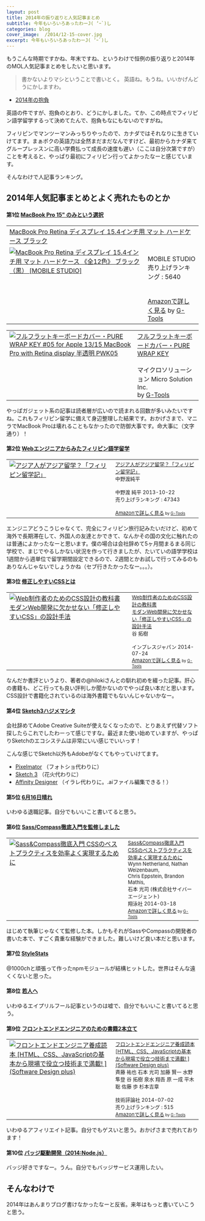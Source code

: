 ```yaml
---
layout: post
title: 2014年の振り返りと人気記事まとめ
subtitle: 今年もいろいろあったわーJ( ‘ｰ`)し
categories: blog
cover_image:  /2014/12-15-cover.jpg
excerpt: 今年もいろいろあったわーJ( ‘ｰ`)し
---
```


もうこんな時期ですかね、年末ですね、というわけで恒例の振り返りと2014年のMOL人気記事まとめをしたいと思います。

> 書かないよりマシということで書いとく。 英語ね。もうね。いいかげんどうにかしますわ。

+ [2014年の抱負](http://t32k.me/mol/log/new-years-resolutions-2014/)

英語の件ですが、抱負のとおり、どうにかしました。てか、この時点でフィリピン語学留学するって決めてたんで、抱負もなにもないのですがね。

フィリピンでマンツーマンみっちりやったので、カナダではそれなりに生きていけてます。まぁボクの英語力は全然まだまだなんですけど、最初からカナダ来てグループレッスンに高い学費払って成長の速度も遅い（ここは自分次第ですが）ことを考えると、やっぱり最初にフィリピン行ってよかったなーと感じています。

そんなわけで人記事ランキング。

## 2014年人気記事まとめとよく売れたものとか

#### 第1位 [MacBook Pro 15" のみという選択](http://t32k.me/mol/log/macbookpro-retina-15/)

<table  class="g-tools_table"><tr><td colspan="2"><span class="g-tools_title"><a href="http://www.amazon.co.jp/MacBook-15-4%E3%82%A4%E3%83%B3%E3%83%81%E7%94%A8-%E3%83%96%E3%83%A9%E3%83%83%E3%82%AF%EF%BC%88%E9%BB%92%EF%BC%89-MOBILE-STUDIO/dp/B009A4YKXA%3FSubscriptionId%3D15SMZCTB9V8NGR2TW082%26tag%3Dwarikiru-22%26linkCode%3Dxm2%26camp%3D2025%26creative%3D165953%26creativeASIN%3DB009A4YKXA" target="_blank">MacBook Pro Retina ディスプレイ 15.4インチ用 マット ハードケース ブラック</a><img src="http://www.assoc-amazon.jp/e/ir?t=warikiru-22&l=ur2&o=9" width="1" height="1" style="border: none;" alt="" /></span></td></tr><tr><td valign="top"><span class="g-tools_img"><a href="http://www.amazon.co.jp/MacBook-15-4%E3%82%A4%E3%83%B3%E3%83%81%E7%94%A8-%E3%83%96%E3%83%A9%E3%83%83%E3%82%AF%EF%BC%88%E9%BB%92%EF%BC%89-MOBILE-STUDIO/dp/B009A4YKXA%3FSubscriptionId%3D15SMZCTB9V8NGR2TW082%26tag%3Dwarikiru-22%26linkCode%3Dxm2%26camp%3D2025%26creative%3D165953%26creativeASIN%3DB009A4YKXA" target="_blank"><img src="http://ecx.images-amazon.com/images/I/21ghGdXBnuL._SL160_.jpg"  alt="MacBook Pro Retina ディスプレイ 15.4インチ用 マット ハードケース 《全12色》 ブラック（黒） [MOBILE STUDIO]" /></a></span></td><td valign="top"><span class="g-tools_body"><br />MOBILE STUDIO  <br />売り上げランキング : 5640<br /><br /><br /><a href="http://www.amazon.co.jp/MacBook-15-4%E3%82%A4%E3%83%B3%E3%83%81%E7%94%A8-%E3%83%96%E3%83%A9%E3%83%83%E3%82%AF%EF%BC%88%E9%BB%92%EF%BC%89-MOBILE-STUDIO/dp/B009A4YKXA%3FSubscriptionId%3D15SMZCTB9V8NGR2TW082%26tag%3Dwarikiru-22%26linkCode%3Dxm2%26camp%3D2025%26creative%3D165953%26creativeASIN%3DB009A4YKXA" target="_blank">Amazonで詳しく見る</a></span><span class="g-tools_by"> by <a href="http://www.goodpic.com/mt/aws/index.html" >G-Tools</a></span></td></tr></table>

<table  class="g-tools_table"><tr><td valign="top"><span class="g-tools_img"><a href="http://www.amazon.co.jp/%E3%83%95%E3%83%AB%E3%83%95%E3%83%A9%E3%83%83%E3%83%88%E3%82%AD%E3%83%BC%E3%83%9C%E3%83%BC%E3%83%89%E3%82%AB%E3%83%90%E3%83%BC%E3%83%BBPURE-MacBook-Retina-display-PWK05/dp/B008TQTIEQ%3FSubscriptionId%3D15SMZCTB9V8NGR2TW082%26tag%3Dwarikiru-22%26linkCode%3Dxm2%26camp%3D2025%26creative%3D165953%26creativeASIN%3DB008TQTIEQ" target="_blank"><img src="http://ecx.images-amazon.com/images/I/413Wd3NgfaL._SL160_.jpg"  alt="フルフラットキーボードカバー・PURE WRAP KEY #05 for Apple 13/15 MacBook Pro with Retina display 半透明 PWK05" /></a></span></td><td valign="top"><span class="g-tools_body"><a href="http://www.amazon.co.jp/%E3%83%95%E3%83%AB%E3%83%95%E3%83%A9%E3%83%83%E3%83%88%E3%82%AD%E3%83%BC%E3%83%9C%E3%83%BC%E3%83%89%E3%82%AB%E3%83%90%E3%83%BC%E3%83%BBPURE-MacBook-Retina-display-PWK05/dp/B008TQTIEQ%3FSubscriptionId%3D15SMZCTB9V8NGR2TW082%26tag%3Dwarikiru-22%26linkCode%3Dxm2%26camp%3D2025%26creative%3D165953%26creativeASIN%3DB008TQTIEQ" target="_blank">フルフラットキーボードカバー・PURE WRAP KEY</a><img src="http://www.assoc-amazon.jp/e/ir?t=warikiru-22&l=ur2&o=9" width="1" height="1" style="border: none;" alt="" /><br /><br />マイクロソリューション Micro Solution Inc.  <br /></span><span class="g-tools_by"> by <a href="http://www.goodpic.com/mt/aws/index.html" >G-Tools</a></span></td></tr></table>

やっぱガジェット系の記事は読者層が広いので読まれる回数が多いみたいですね。これもフィリピン留学に備えて身辺整理した結果です。おかげさまで、マニラでMacBook Proは壊れることもなかったので防御大事です。命大事に（文字通り）！

#### 第2位 [Webエンジニアからみたフィリピン語学留学](http://t32k.me/mol/log/p32k/)

<table  border="0" cellpadding="5"><tr><td valign="top"><a href="http://www.amazon.co.jp/%E3%82%A2%E3%82%B8%E3%82%A2%E4%BA%BA%E3%81%8C%E3%82%A2%E3%82%B8%E3%82%A2%E7%95%99%E5%AD%A6%EF%BC%9F%E3%80%8C%E3%83%95%E3%82%A3%E3%83%AA%E3%83%94%E3%83%B3%E7%95%99%E5%AD%A6%E8%A8%98%E3%80%8D-%E4%B8%AD%E9%87%8E%E6%B8%A1%E7%B4%94%E5%B9%B3-ebook/dp/B00G3I8OAG%3FSubscriptionId%3D15SMZCTB9V8NGR2TW082%26tag%3Dwarikiru-22%26linkCode%3Dxm2%26camp%3D2025%26creative%3D165953%26creativeASIN%3DB00G3I8OAG" target="_blank"><img src="http://ecx.images-amazon.com/images/I/51nhHy3ORFL._SL160_.jpg" border="0" alt="アジア人がアジア留学？「フィリピン留学記」" /></a></td><td valign="top"><font size="-1"><a href="http://www.amazon.co.jp/%E3%82%A2%E3%82%B8%E3%82%A2%E4%BA%BA%E3%81%8C%E3%82%A2%E3%82%B8%E3%82%A2%E7%95%99%E5%AD%A6%EF%BC%9F%E3%80%8C%E3%83%95%E3%82%A3%E3%83%AA%E3%83%94%E3%83%B3%E7%95%99%E5%AD%A6%E8%A8%98%E3%80%8D-%E4%B8%AD%E9%87%8E%E6%B8%A1%E7%B4%94%E5%B9%B3-ebook/dp/B00G3I8OAG%3FSubscriptionId%3D15SMZCTB9V8NGR2TW082%26tag%3Dwarikiru-22%26linkCode%3Dxm2%26camp%3D2025%26creative%3D165953%26creativeASIN%3DB00G3I8OAG" target="_blank">アジア人がアジア留学？「フィリピン留学記」</a><img src="http://www.assoc-amazon.jp/e/ir?t=warikiru-22&l=ur2&o=9" width="1" height="1" style="border: none;" alt="" /><br />中野渡純平 <br /><br />中野渡 純平  2013-10-22<br />売り上げランキング : 47343<br /><br /><a href="http://www.amazon.co.jp/%E3%82%A2%E3%82%B8%E3%82%A2%E4%BA%BA%E3%81%8C%E3%82%A2%E3%82%B8%E3%82%A2%E7%95%99%E5%AD%A6%EF%BC%9F%E3%80%8C%E3%83%95%E3%82%A3%E3%83%AA%E3%83%94%E3%83%B3%E7%95%99%E5%AD%A6%E8%A8%98%E3%80%8D-%E4%B8%AD%E9%87%8E%E6%B8%A1%E7%B4%94%E5%B9%B3-ebook/dp/B00G3I8OAG%3FSubscriptionId%3D15SMZCTB9V8NGR2TW082%26tag%3Dwarikiru-22%26linkCode%3Dxm2%26camp%3D2025%26creative%3D165953%26creativeASIN%3DB00G3I8OAG" target="_blank">Amazonで詳しく見る</a></font><font size="-2"> by <a href="http://www.goodpic.com/mt/aws/index.html" >G-Tools</a></font></td></tr></table>
エンジニアどうこうじゃなくて、完全にフィリピン旅行記みたいだけど、初めて海外で長期滞在して、外国人の友達とかできて、なんかその国の文化に触れたのは普通によかったなーと思います。僕の場合は会社辞めて5ヶ月間まるまる同じ学校で、まじでやるしかない状況を作って行きましたが、たいていの語学学校は1週間から週単位で留学期間設定できるので、2週間とかお試しで行ってみるのもありなんじゃないでしょうかね（セブ行きたかったなー。。。）。


#### 第3位 [修正しやすいCSSとは](http://t32k.me/mol/log/architecture-for-css/)

<table  border="0" cellpadding="5"><tr><td valign="top"><a href="http://www.amazon.co.jp/Web%E5%88%B6%E4%BD%9C%E8%80%85%E3%81%AE%E3%81%9F%E3%82%81%E3%81%AECSS%E8%A8%AD%E8%A8%88%E3%81%AE%E6%95%99%E7%A7%91%E6%9B%B8-%E3%83%A2%E3%83%80%E3%83%B3Web%E9%96%8B%E7%99%BA%E3%81%AB%E6%AC%A0%E3%81%8B%E3%81%9B%E3%81%AA%E3%81%84%E3%80%8C%E4%BF%AE%E6%AD%A3%E3%81%97%E3%82%84%E3%81%99%E3%81%84CSS%E3%80%8D%E3%81%AE%E8%A8%AD%E8%A8%88%E6%89%8B%E6%B3%95-%E8%B0%B7-%E6%8B%93%E6%A8%B9/dp/4844336355%3FSubscriptionId%3D15SMZCTB9V8NGR2TW082%26tag%3Dwarikiru-22%26linkCode%3Dxm2%26camp%3D2025%26creative%3D165953%26creativeASIN%3D4844336355" target="_blank"><img src="http://ecx.images-amazon.com/images/I/51rsbQOrZ0L._SL160_.jpg" border="0" alt="Web制作者のためのCSS設計の教科書 モダンWeb開発に欠かせない「修正しやすいCSS」の設計手法" /></a></td><td valign="top"><font size="-1"><a href="http://www.amazon.co.jp/Web%E5%88%B6%E4%BD%9C%E8%80%85%E3%81%AE%E3%81%9F%E3%82%81%E3%81%AECSS%E8%A8%AD%E8%A8%88%E3%81%AE%E6%95%99%E7%A7%91%E6%9B%B8-%E3%83%A2%E3%83%80%E3%83%B3Web%E9%96%8B%E7%99%BA%E3%81%AB%E6%AC%A0%E3%81%8B%E3%81%9B%E3%81%AA%E3%81%84%E3%80%8C%E4%BF%AE%E6%AD%A3%E3%81%97%E3%82%84%E3%81%99%E3%81%84CSS%E3%80%8D%E3%81%AE%E8%A8%AD%E8%A8%88%E6%89%8B%E6%B3%95-%E8%B0%B7-%E6%8B%93%E6%A8%B9/dp/4844336355%3FSubscriptionId%3D15SMZCTB9V8NGR2TW082%26tag%3Dwarikiru-22%26linkCode%3Dxm2%26camp%3D2025%26creative%3D165953%26creativeASIN%3D4844336355" target="_blank">Web制作者のためのCSS設計の教科書<br>モダンWeb開発に欠かせない「修正しやすいCSS」の設計手法</a><img src="http://www.assoc-amazon.jp/e/ir?t=warikiru-22&l=ur2&o=9" width="1" height="1" style="border: none;" alt="" /><br />谷 拓樹 <br /><br />インプレスジャパン  2014-07-24<br /><a href="http://www.amazon.co.jp/Web%E5%88%B6%E4%BD%9C%E8%80%85%E3%81%AE%E3%81%9F%E3%82%81%E3%81%AECSS%E8%A8%AD%E8%A8%88%E3%81%AE%E6%95%99%E7%A7%91%E6%9B%B8-%E3%83%A2%E3%83%80%E3%83%B3Web%E9%96%8B%E7%99%BA%E3%81%AB%E6%AC%A0%E3%81%8B%E3%81%9B%E3%81%AA%E3%81%84%E3%80%8C%E4%BF%AE%E6%AD%A3%E3%81%97%E3%82%84%E3%81%99%E3%81%84CSS%E3%80%8D%E3%81%AE%E8%A8%AD%E8%A8%88%E6%89%8B%E6%B3%95-%E8%B0%B7-%E6%8B%93%E6%A8%B9/dp/4844336355%3FSubscriptionId%3D15SMZCTB9V8NGR2TW082%26tag%3Dwarikiru-22%26linkCode%3Dxm2%26camp%3D2025%26creative%3D165953%26creativeASIN%3D4844336355" target="_blank">Amazonで詳しく見る</a></font><font size="-2"> by <a href="http://www.goodpic.com/mt/aws/index.html" >G-Tools</a></font></td></tr></table>

なんだか書評というより、著者の@hilokiさんとの馴れ初めを綴った記事。肝心の書籍も、どこ行っても良い評判しか聞かないのでやっぱ良い本だと思います。CSS設計で書籍化されているのは海外書籍でもないんじゃないかなー。


#### 第4位 [Sketch3ハジメマシタ](http://t32k.me/mol/log/sketch3/)

会社辞めてAdobe Creative Suiteが使えなくなったので、とりあえず代替ソフト探したらこれでしたわーって感じですな。最近また使い始めていますが、やっぱりSketchのエコシステムは非常にいい感じでいいっす！

こんな感じでSketch以外もAdobeがなくてもやっていけてます。

+ [Pixelmator](http://www.pixelmator.com/) （フォトショ代わりに）
+ [Sketch 3](http://bohemiancoding.com/sketch/) （花火代わりに）
+ [Affinity Designer](https://affinity.serif.com/) （イラレ代わりに。.aiファイル編集できる！）


#### 第5位 [6月16日晴れ](http://t32k.me/mol/log/available-for-hire/)

いわゆる退職記事。自分でもいいこと書いてると思う。


#### 第6位 [Sass/Compass徹底入門を監修しました](http://t32k.me/mol/log/sass-and-compass-in-action/)

<table  border="0" cellpadding="5"><tr><td valign="top"><a href="http://www.amazon.co.jp/Sass-Compass%E5%BE%B9%E5%BA%95%E5%85%A5%E9%96%80-CSS%E3%81%AE%E3%83%99%E3%82%B9%E3%83%88%E3%83%97%E3%83%A9%E3%82%AF%E3%83%86%E3%82%A3%E3%82%B9%E3%82%92%E5%8A%B9%E7%8E%87%E3%82%88%E3%81%8F%E5%AE%9F%E7%8F%BE%E3%81%99%E3%82%8B%E3%81%9F%E3%82%81%E3%81%AB-Wynn-Netherland/dp/4798132446%3FSubscriptionId%3D15SMZCTB9V8NGR2TW082%26tag%3Dwarikiru-22%26linkCode%3Dxm2%26camp%3D2025%26creative%3D165953%26creativeASIN%3D4798132446" target="_blank"><img src="http://ecx.images-amazon.com/images/I/51aeeQBbfhL._SL160_.jpg" border="0" alt="Sass&Compass徹底入門 CSSのベストプラクティスを効率よく実現するために" /></a></td><td valign="top"><font size="-1"><a href="http://www.amazon.co.jp/Sass-Compass%E5%BE%B9%E5%BA%95%E5%85%A5%E9%96%80-CSS%E3%81%AE%E3%83%99%E3%82%B9%E3%83%88%E3%83%97%E3%83%A9%E3%82%AF%E3%83%86%E3%82%A3%E3%82%B9%E3%82%92%E5%8A%B9%E7%8E%87%E3%82%88%E3%81%8F%E5%AE%9F%E7%8F%BE%E3%81%99%E3%82%8B%E3%81%9F%E3%82%81%E3%81%AB-Wynn-Netherland/dp/4798132446%3FSubscriptionId%3D15SMZCTB9V8NGR2TW082%26tag%3Dwarikiru-22%26linkCode%3Dxm2%26camp%3D2025%26creative%3D165953%26creativeASIN%3D4798132446" target="_blank">Sass&Compass徹底入門<br />CSSのベストプラクティスを効率よく実現するために</a><img src="http://www.assoc-amazon.jp/e/ir?t=warikiru-22&l=ur2&o=9" width="1" height="1" style="border: none;" alt="" /><br />Wynn Netherland, Nathan Weizenbaum,<br />Chris Eppstein, Brandon Mathis, <br />石本 光司 (株式会社サイバーエージェント) <br />翔泳社  2014-03-18<br /><a href="http://www.amazon.co.jp/Sass-Compass%E5%BE%B9%E5%BA%95%E5%85%A5%E9%96%80-CSS%E3%81%AE%E3%83%99%E3%82%B9%E3%83%88%E3%83%97%E3%83%A9%E3%82%AF%E3%83%86%E3%82%A3%E3%82%B9%E3%82%92%E5%8A%B9%E7%8E%87%E3%82%88%E3%81%8F%E5%AE%9F%E7%8F%BE%E3%81%99%E3%82%8B%E3%81%9F%E3%82%81%E3%81%AB-Wynn-Netherland/dp/4798132446%3FSubscriptionId%3D15SMZCTB9V8NGR2TW082%26tag%3Dwarikiru-22%26linkCode%3Dxm2%26camp%3D2025%26creative%3D165953%26creativeASIN%3D4798132446" target="_blank">Amazonで詳しく見る</a></font><font size="-2"> by <a href="http://www.goodpic.com/mt/aws/index.html" >G-Tools</a></font></td></tr></table>

はじめて執筆じゃなくて監修した本。しかもそれがSassやCompassの開発者の書いた本で、すごく貴重な経験ができました。難しいけど良い本だと思います。

#### 第7位 [StyleStats](http://t32k.me/mol/log/stylestats/)

@1000chと頑張って作ったnpmモジュールが結構ヒットした。世界はそんな遠くくないと思った。

#### 第8位 [若人へ](http://t32k.me/mol/log/choice/)

いわゆるエイプリルフール記事というのは嘘で、自分でもいいこと書いてると思う。

#### 第9位 [フロントエンドエンジニアのための書籍2本立て](http://t32k.me/mol/log/books-for-frontend-engineer/)

<table  border="0" cellpadding="5"><tr><td valign="top"><a href="http://www.amazon.co.jp/%E3%83%95%E3%83%AD%E3%83%B3%E3%83%88%E3%82%A8%E3%83%B3%E3%83%89%E3%82%A8%E3%83%B3%E3%82%B8%E3%83%8B%E3%82%A2%E9%A4%8A%E6%88%90%E8%AA%AD%E6%9C%AC-HTML%E3%80%81CSS%E3%80%81JavaScript%E3%81%AE%E5%9F%BA%E6%9C%AC%E3%81%8B%E3%82%89%E7%8F%BE%E5%A0%B4%E3%81%A7%E5%BD%B9%E7%AB%8B%E3%81%A4%E6%8A%80%E8%A1%93%E3%81%BE%E3%81%A7%E6%BA%80%E8%BC%89-Software-Design-plus/dp/4774165786%3FSubscriptionId%3D15SMZCTB9V8NGR2TW082%26tag%3Dwarikiru-22%26linkCode%3Dxm2%26camp%3D2025%26creative%3D165953%26creativeASIN%3D4774165786" target="_blank"><img src="http://ecx.images-amazon.com/images/I/51XYWUokftL._SL160_.jpg" border="0" alt="フロントエンドエンジニア養成読本 [HTML、CSS、JavaScriptの基本から現場で役立つ技術まで満載! ] (Software Design plus)" /></a></td><td valign="top"><font size="-1"><a href="http://www.amazon.co.jp/%E3%83%95%E3%83%AD%E3%83%B3%E3%83%88%E3%82%A8%E3%83%B3%E3%83%89%E3%82%A8%E3%83%B3%E3%82%B8%E3%83%8B%E3%82%A2%E9%A4%8A%E6%88%90%E8%AA%AD%E6%9C%AC-HTML%E3%80%81CSS%E3%80%81JavaScript%E3%81%AE%E5%9F%BA%E6%9C%AC%E3%81%8B%E3%82%89%E7%8F%BE%E5%A0%B4%E3%81%A7%E5%BD%B9%E7%AB%8B%E3%81%A4%E6%8A%80%E8%A1%93%E3%81%BE%E3%81%A7%E6%BA%80%E8%BC%89-Software-Design-plus/dp/4774165786%3FSubscriptionId%3D15SMZCTB9V8NGR2TW082%26tag%3Dwarikiru-22%26linkCode%3Dxm2%26camp%3D2025%26creative%3D165953%26creativeASIN%3D4774165786" target="_blank">フロントエンドエンジニア養成読本 [HTML、CSS、JavaScriptの基本から現場で役立つ技術まで満載! ] (Software Design plus)</a><img src="http://www.assoc-amazon.jp/e/ir?t=warikiru-22&l=ur2&o=9" width="1" height="1" style="border: none;" alt="" /><br />斉藤 祐也 石本 光司 加藤 賢一 水野 隼登 谷 拓樹 泉水 翔吾 原 一成 平木 聡 佐藤 歩 杉本吉章 <br /><br />技術評論社  2014-07-02<br />売り上げランキング : 515<br /><a href="http://www.amazon.co.jp/%E3%83%95%E3%83%AD%E3%83%B3%E3%83%88%E3%82%A8%E3%83%B3%E3%83%89%E3%82%A8%E3%83%B3%E3%82%B8%E3%83%8B%E3%82%A2%E9%A4%8A%E6%88%90%E8%AA%AD%E6%9C%AC-HTML%E3%80%81CSS%E3%80%81JavaScript%E3%81%AE%E5%9F%BA%E6%9C%AC%E3%81%8B%E3%82%89%E7%8F%BE%E5%A0%B4%E3%81%A7%E5%BD%B9%E7%AB%8B%E3%81%A4%E6%8A%80%E8%A1%93%E3%81%BE%E3%81%A7%E6%BA%80%E8%BC%89-Software-Design-plus/dp/4774165786%3FSubscriptionId%3D15SMZCTB9V8NGR2TW082%26tag%3Dwarikiru-22%26linkCode%3Dxm2%26camp%3D2025%26creative%3D165953%26creativeASIN%3D4774165786" target="_blank">Amazonで詳しく見る</a></font><font size="-2"> by <a href="http://www.goodpic.com/mt/aws/index.html" >G-Tools</a></font></td></tr></table>

いわゆるアフィリエイト記事。自分でもゲスいと思う。おかげさまで売れております！

#### 第10位 [バッジ駆動開発（2014:Node.js）](http://t32k.me/mol/log/badge-driven-development/)

バッジ好きですなー。うん。自分でもバッジサービス運用したい。

## そんなわけで

2014年はあんまりブログ書けなかったなーと反省。来年はもっと書いていこうと思う。

